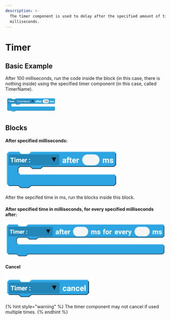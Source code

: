 ```yaml
---
description: >-
  The timer component is used to delay after the specified amount of time in
  milliseconds.
---
```


# Timer

## Basic Example

After 100 milliseconds, run the code inside the block \(in this case, there is nothing inside\) using the specified timer component \(in this case, called TimerName\).

![Runs the blocks inside after 100 ms.](../.gitbook/assets/image%20%2835%29.png)

## Blocks

#### After specified milliseconds:

![](../.gitbook/assets/image%20%2826%29.png)

After the sepcifed time in ms, run the blocks inside this block.

#### After specified time in milliseconds, for every specified milliseconds after: 

![After the sepcified time in ms, for every specified time in ms that passes, run the blocks inside this block.](../.gitbook/assets/image%20%285%29.png)

#### Cancel

![Cancel the sepcified timer.](../.gitbook/assets/image%20%288%29.png)

{% hint style="warning" %}
The timer component may not cancel if used multiple times. 
{% endhint %}

